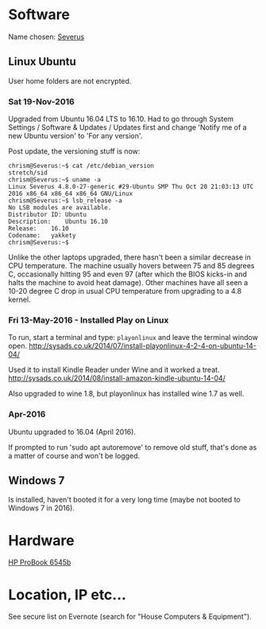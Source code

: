 # Software
Name chosen: [Severus](http://www.roman-emperors.org/severus.htm)


## Linux Ubuntu
User home folders are not encrypted.


### Sat 19-Nov-2016
Upgraded from Ubuntu 16.04 LTS to 16.10.  Had to go through System Settings / Software & Updates / Updates first and change 'Notify me of a new Ubuntu version' to 'For any version'.

Post update, the versioning stuff is now:
```
chrism@Severus:~$ cat /etc/debian_version
stretch/sid
chrism@Severus:~$ uname -a
Linux Severus 4.8.0-27-generic #29-Ubuntu SMP Thu Oct 20 21:03:13 UTC 2016 x86_64 x86_64 x86_64 GNU/Linux
chrism@Severus:~$ lsb_release -a
No LSB modules are available.
Distributor ID:	Ubuntu
Description:	Ubuntu 16.10
Release:	16.10
Codename:	yakkety
chrism@Severus:~$ 
```

Unlike the other laptops upgraded, there hasn't been a similar decrease in CPU temperature.  The machine usually hovers between 75 and 85 degrees C, occasionally hitting 95 and even 97 (after which the BIOS kicks-in and halts the machine to avoid heat damage).  Other machines have all seen a 10-20 degree C drop in usual CPU temperature from upgrading to a 4.8 kernel.


### Fri 13-May-2016 - Installed Play on Linux
To run, start a terminal and type: `playonlinux` and leave the terminal window open.
http://sysads.co.uk/2014/07/install-playonlinux-4-2-4-on-ubuntu-14-04/

Used it to install Kindle Reader under Wine and it worked a treat.
http://sysads.co.uk/2014/08/install-amazon-kindle-ubuntu-14-04/

Also upgraded to wine 1.8, but playonlinux has installed wine 1.7 as well.


### Apr-2016
Ubuntu upgraded to 16.04 (April 2016).

If prompted to run 'sudo apt autoremove' to remove old stuff, that's done as a matter of course and won't be logged.


## Windows 7
Is installed, haven't booted it for a very long time (maybe not booted to Windows 7 in 2016).


# Hardware
[HP ProBook 6545b](http://h20564.www2.hp.com/hpsc/doc/public/display?docId=emr_na-c01897562)


# Location, IP etc...
See secure list on Evernote (search for "House Computers & Equipment").
